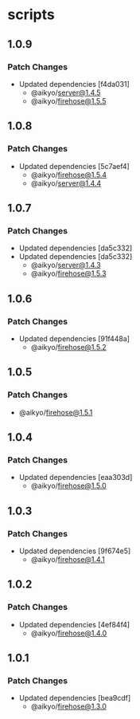 # scripts

## 1.0.9

### Patch Changes

- Updated dependencies [f4da031]
  - @aikyo/server@1.4.5
  - @aikyo/firehose@1.5.5

## 1.0.8

### Patch Changes

- Updated dependencies [5c7aef4]
  - @aikyo/firehose@1.5.4
  - @aikyo/server@1.4.4

## 1.0.7

### Patch Changes

- Updated dependencies [da5c332]
- Updated dependencies [da5c332]
  - @aikyo/server@1.4.3
  - @aikyo/firehose@1.5.3

## 1.0.6

### Patch Changes

- Updated dependencies [91f448a]
  - @aikyo/firehose@1.5.2

## 1.0.5

### Patch Changes

- @aikyo/firehose@1.5.1

## 1.0.4

### Patch Changes

- Updated dependencies [eaa303d]
  - @aikyo/firehose@1.5.0

## 1.0.3

### Patch Changes

- Updated dependencies [9f674e5]
  - @aikyo/firehose@1.4.1

## 1.0.2

### Patch Changes

- Updated dependencies [4ef84f4]
  - @aikyo/firehose@1.4.0

## 1.0.1

### Patch Changes

- Updated dependencies [bea9cdf]
  - @aikyo/firehose@1.3.0

